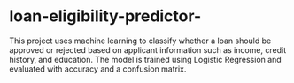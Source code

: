 # loan-eligibility-predictor-
 This project uses machine learning to classify whether a loan should be approved or rejected based on applicant information such as income, credit history, and education. The model is trained using Logistic Regression and evaluated with accuracy and a confusion matrix.
